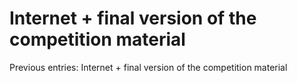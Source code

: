# Internet + final version of the competition material
Previous entries: Internet + final version of the competition material
